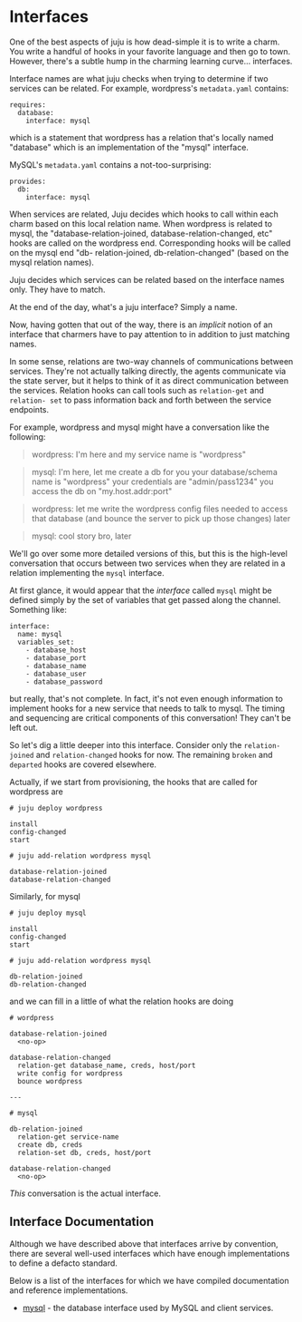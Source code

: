 # Interfaces

One of the best aspects of juju is how dead-simple it is to write a charm. You
write a handful of hooks in your favorite language and then go to town. However,
there's a subtle hump in the charming learning curve... interfaces.

Interface names are what juju checks when trying to determine if two services
can be related. For example, wordpress's `metadata.yaml` contains:

    requires:
      database:
        interface: mysql

which is a statement that wordpress has a relation that's locally named
"database" which is an implementation of the "mysql" interface.

MySQL's `metadata.yaml` contains a not-too-surprising:

    provides:
      db:
        interface: mysql

When services are related, Juju decides which hooks to call within each charm
based on this local relation name. When wordpress is related to mysql, the
"database-relation-joined, database-relation-changed, etc" hooks are called on
the wordpress end. Corresponding hooks will be called on the mysql end "db-
relation-joined, db-relation-changed" (based on the mysql relation names).

Juju decides which services can be related based on the interface names only.
They have to match.

At the end of the day, what's a juju interface? Simply a name.

Now, having gotten that out of the way, there is an _implicit_ notion of an
interface that charmers have to pay attention to in addition to just matching
names.

In some sense, relations are two-way channels of communications between
services. They're not actually talking directly, the agents communicate via the
state server, but it helps to think of it as direct communication between the
services. Relation hooks can call tools such as `relation-get` and `relation-
set` to pass information back and forth between the service endpoints.

For example, wordpress and mysql might have a conversation like the following:

> wordpress:
>   I'm here and my service name is "wordpress"

> mysql:
>   I'm here, let me create a db for you
>   your database/schema name is "wordpress"
>   your credentials are "admin/pass1234"
>   you access the db on "my.host.addr:port"

> wordpress:
>   let me write the wordpress config files
>   needed to access that database (and bounce
>   the server to pick up those changes) later

> mysql:
>   cool story bro, later

We'll go over some more detailed versions of this, but this is the high-level
conversation that occurs between two services when they are related in a
relation implementing the `mysql` interface.

At first glance, it would appear that the *interface* called `mysql` might be
defined simply by the set of variables that get passed along the channel.
Something like:

    interface:
      name: mysql
      variables_set:
        - database_host
        - database_port
        - database_name
        - database_user
        - database_password

but really, that's not complete. In fact, it's not even enough information to
implement hooks for a new service that needs to talk to mysql. The timing and
sequencing are critical components of this conversation! They can't be left out.

So let's dig a little deeper into this interface. Consider only the `relation-
joined` and `relation-changed` hooks for now. The remaining `broken` and
`departed` hooks are covered elsewhere.

Actually, if we start from provisioning, the hooks that are called for wordpress
are
    
    # juju deploy wordpress
    
    install
    config-changed
    start
    
    # juju add-relation wordpress mysql
    
    database-relation-joined
    database-relation-changed

Similarly, for mysql

    # juju deploy mysql
    
    install
    config-changed
    start
    
    # juju add-relation wordpress mysql
    
    db-relation-joined
    db-relation-changed
    

and we can fill in a little of what the relation hooks are doing

    # wordpress
    
    database-relation-joined
      <no-op>
    
    database-relation-changed
      relation-get database_name, creds, host/port
      write config for wordpress
      bounce wordpress
    
    ---
    
    # mysql
    
    db-relation-joined
      relation-get service-name
      create db, creds
      relation-set db, creds, host/port
    
    database-relation-changed
      <no-op>

*This* conversation is the actual interface. 

## Interface Documentation

Although we have described above that interfaces arrive by convention, there are
several well-used interfaces which have enough implementations to define a
defacto standard.

Below is a list of the interfaces for which we have compiled documentation and
reference implementations.

  - [mysql](/interface-mysql.html) - the database interface used by MySQL and client services.
